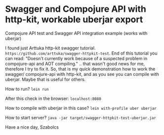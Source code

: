 # Swagger and Compojure API with http-kit, workable uberjar export
Compojure API test and Swagger API integration example (works with uberjar)

I found just Arttuka http-kit swagger tutorial. `https://github.com/arttuka/swagger-httpkit-test`. End of this tutorial you can read: "Doesn't currently work because of a suspected problem in compojure-api and AOT compiling." .. that wasn't good news for me, therefore I try to fix it. So, that is my quick demonstration how to work the swagger/ compojure-api with http-kit, and as you see you can compile with uberjar. Maybe that is useful for others.

How to run?
`lein run`

After this check in the browser: `localhost:8080`

How to compile with uberjar in this case?
`lein with-profile uber uberjar`

How to start server?
`java -jar target/swagger-httpkit-test-uberjar.jar`

Have a nice day,
Szabolcs
